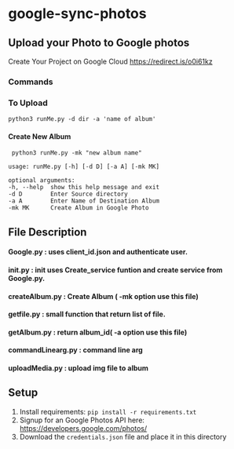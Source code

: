 # google-sync-photos

## Upload your Photo to Google photos

Create Your Project on Google Cloud https://redirect.is/o0i61kz

### Commands

   
  
  ### To Upload
  
    python3 runMe.py -d dir -a 'name of album'
  
  #### Create New Album
  
     python3 runMe.py -mk "new album name"
  
   
   ```
   usage: runMe.py [-h] [-d D] [-a A] [-mk MK]

optional arguments:
  -h, --help  show this help message and exit
  -d D        Enter Source directory
  -a A        Enter Name of Destination Album
  -mk MK      Create Album in Google Photo
   ```
   

## File Description

#### Google.py           : uses client_id.json and authenticate user.

#### init.py             : init uses Create_service funtion and create service from Google.py.

#### createAlbum.py      : Create Album ( -mk option use this file)

#### getfile.py          : small function that return list of file.

#### getAlbum.py         : return album_id( -a option use this file)

#### commandLinearg.py   : command line arg

#### uploadMedia.py      : upload img file to album


## Setup

1. Install requirements: `pip install -r requirements.txt`
2. Signup for an Google Photos API here: https://developers.google.com/photos/
3. Download the `credentials.json` file and place it in this directory




